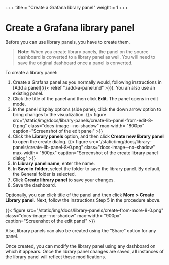 +++
title = "Create a Grafana library panel"
weight = 1
+++

# Create a Grafana library panel

Before you can use library panels, you have to create them.

> **Note:** When you create library panels, the panel on the source dashboard is converted to a library panel as well. You will need to save the original dashboard once a panel is converted.

To create a library panel:

1. Create a Grafana panel as you normally would, following instructions in [Add a panel]({{< relref "./add-a-panel.md" >}}). You an also use an existing panel.
1. Click the title of the panel and then click **Edit**. The panel opens in edit mode.
1. In the panel display options (side pane), click the down arrow option to bring changes to the visualization.
   {{< figure src="/static/img/docs/library-panels/create-lib-panel-from-edit-8-0.png" class="docs-image--no-shadow" max-width= "800px" caption="Screenshot of the edit panel" >}}
1. Click the **Library panels** option, and then click **Create new library panel** to open the create dialog.
   {{< figure src="/static/img/docs/library-panels/create-lib-panel-8-0.png" class="docs-image--no-shadow" max-width= "500px" caption="Screenshot of the create library panel dialog" >}}
1. In **Library panel name**, enter the name.
1. In **Save in folder**, select the folder to save the library panel. By default, the General folder is selected.
1. Click **Create library panel** to save your changes.
1. Save the dashboard.

Optionally, you can click title of the panel and then click **More > Create Library panel**. Next, follow the instructions Step 5 in the procedure above.

{{< figure src="/static/img/docs/library-panels/create-from-more-8-0.png" class="docs-image--no-shadow" max-width= "900px" caption="Screenshot of the edit panel" >}}

Also, library panels can also be created using the “Share” option for any panel.

Once created, you can modify the library panel using any dashboard on which it appears. Once the library panel changes are saved, all instances of the library panel will reflect these modifications.
